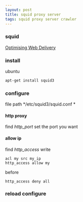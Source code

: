 ```yaml
---
layout: post
title: squid proxy server
tags: squid proxy server crawler
---
```

### squid
[Optimising Web Delivery](http://www.squid-cache.org/) 

### install 
ubuntu
``` bash
apt-get install squid3
```
### configure
file path */etc/squid3/squid.conf *
#### http proxy
find *http_port* set the port you want
#### allow ip 
find *http_access* 
write 
```
acl my src my_ip
http_access allow my
```
before 
```
http_access deny all
```
### reload configure
